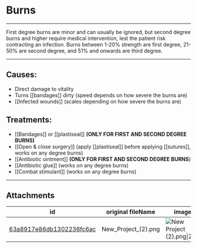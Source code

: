 # Burns

 

---

First degree burns are minor and can usually be ignored, but second degree burns and higher require medical intervention, lest the patient risk contracting an infection. Burns between 1-20% strength are first degree, 21-50% are second degree, and 51% and onwards are third degree.

---

## Causes:
- Direct damage to vitality
- Turns [[bandages]] dirty (speed depends on how severe the burns are)
- [[Infected wounds]] (scales depending on how severe the burns are)

## Treatments:

- [[Bandages]] or [[plastiseal]] **(ONLY FOR FIRST AND SECOND DEGREE BURNS)**
- [[Open & close surgery]] (apply [[plastiseal]] before  applying [[sutures]], works on any degree burns)
- [[Antibiotic ointment]] **(ONLY FOR FIRST AND SECOND DEGREE BURNS**)
- [[Antibiotic glue]] (works on any degree burns)
- [[Combat stimulant]] (works on any degree burns)

---

## Attachments

id | original fileName | image
---|---|---
[63a8917e86db1302236fc6ac](63a8917e86db1302236fc6ac.png) | New_Project_(2).png | ![New Project (2).png\|200](63a8917e86db1302236fc6ac.png)